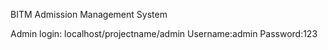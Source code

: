 BITM Admission Management System

Admin login:
localhost/projectname/admin
Username:admin
Password:123